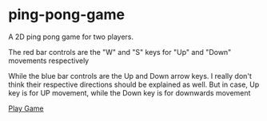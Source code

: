 # ping-pong-game
A 2D ping pong game for two players.

The red bar controls are the "W" and "S" keys for "Up" and "Down" movements respectively

While the blue bar controls are the Up and Down arrow keys. I really don't think their respective directions should be explained as well. But in case, Up key is for UP movement, while the Down key is for downwards movement

<a href="https://kenechvkwv.github.io/ping-pong-game/"> Play Game </a>
